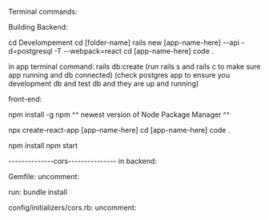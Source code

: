 Terminal commands:

Building Backend:

cd Develompement
cd [folder-name]
rails new [app-name-here] --api -d=postgresql -T --webpack=react 
cd [app-name-here]
code .

in app terminal command: 
rails db:create
(run rails s and rails c to make sure app running and db connected)
(check postgres app to ensure you development db and test db and they are up and running)

front-end:

npm install -g npm
^^ newest version of Node Package Manager ^^

npx create-react-app [app-name-here]
cd [app-name-here]
code .

npm install
npm start

--------------cors---------------
in backend:

Gemfile:
uncomment:
<!-- gem 'rack-cors' -->

run: bundle install

config/initializers/cors.rb:
uncomment:

<!-- Rails.application.config.middleware.insert_before 0, Rack::Cors do
  allow do
    origins 'example.com'

    resource '*',
      headers: :any,
      methods: [:get, :post, :put, :patch, :delete, :options, :head]
  end
end -->


